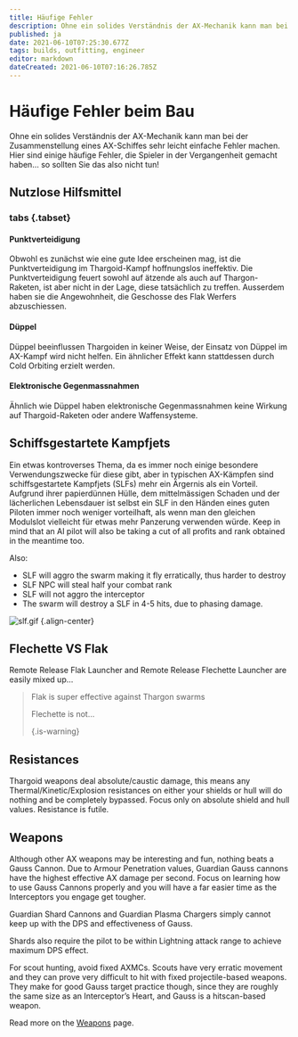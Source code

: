 ```yaml
---
title: Häufige Fehler
description: Ohne ein solides Verständnis der AX-Mechanik kann man bei der Zusammenstellung eines AX-Schiffes sehr leicht einfache Fehler machen.
published: ja
date: 2021-06-10T07:25:30.677Z
tags: builds, outfitting, engineer
editor: markdown
dateCreated: 2021-06-10T07:16:26.785Z
---
```


# Häufige Fehler beim Bau
Ohne ein solides Verständnis der AX-Mechanik kann man bei der Zusammenstellung eines AX-Schiffes sehr leicht einfache Fehler machen. Hier sind einige häufige Fehler, die Spieler in der Vergangenheit gemacht haben... so sollten Sie das also nicht tun!

## Nutzlose Hilfsmittel
### tabs {.tabset}
#### Punktverteidigung
Obwohl es zunächst wie eine gute Idee erscheinen mag, ist die Punktverteidigung im Thargoid-Kampf hoffnungslos ineffektiv. Die Punktverteidigung feuert sowohl auf ätzende als auch auf Thargon-Raketen, ist aber nicht in der Lage, diese tatsächlich zu treffen. Ausserdem haben sie die Angewohnheit, die Geschosse des Flak Werfers abzuschiessen.

#### Düppel
Düppel beeinflussen Thargoiden in keiner Weise, der Einsatz von Düppel im AX-Kampf wird nicht helfen. Ein ähnlicher Effekt kann stattdessen durch Cold Orbiting erzielt werden.

#### Elektronische Gegenmassnahmen
Ähnlich wie Düppel haben elektronische Gegenmassnahmen keine Wirkung auf Thargoid-Raketen oder andere Waffensysteme.

## Schiffsgestartete Kampfjets
Ein etwas kontroverses Thema, da es immer noch einige besondere Verwendungszwecke für diese gibt, aber in typischen AX-Kämpfen sind schiffsgestartete Kampfjets (SLFs) mehr ein Ärgernis als ein Vorteil. Aufgrund ihrer papierdünnen Hülle, dem mittelmässigen Schaden und der lächerlichen Lebensdauer ist selbst ein SLF in den Händen eines guten Piloten immer noch weniger vorteilhaft, als wenn man den gleichen Modulslot vielleicht für etwas mehr Panzerung verwenden würde. Keep in mind that an AI pilot will also be taking a cut of all profits and rank obtained in the meantime too.

Also:
- SLF will aggro the swarm making it fly erratically, thus harder to destroy
- SLF NPC will steal half your combat rank
- SLF will not aggro the interceptor
- The swarm will destroy a SLF in 4-5 hits, due to phasing damage.

![slf.gif](/img/slf.gif) {.align-center}

## Flechette VS Flak
Remote Release Flak Launcher and Remote Release Flechette Launcher are easily mixed up…

> Flak is super effective against Thargon swarms
> 
> Flechette is not… 
> 
> {.is-warning}


## Resistances
Thargoid weapons deal absolute/caustic damage, this means any Thermal/Kinetic/Explosion resistances on either your shields or hull will do nothing and be completely bypassed. Focus only on absolute shield and hull values. Resistance is futile.

## Weapons
Although other AX weapons may be interesting and fun, nothing beats a Gauss Cannon. Due to Armour Penetration values, Guardian Gauss cannons have the highest effective AX damage per second. Focus on learning how to use Gauss Cannons properly and you will have a far easier time as the Interceptors you engage get tougher.

Guardian Shard Cannons and Guardian Plasma Chargers simply cannot keep up with the DPS and effectiveness of Gauss.

Shards also require the pilot to be within Lightning attack range to achieve maximum DPS effect.

For scout hunting, avoid fixed AXMCs. Scouts have very erratic movement and they can prove very difficult to hit with fixed projectile-based weapons. They make for good Gauss target practice though, since they are roughly the same size as an Interceptor’s Heart, and Gauss is a hitscan-based weapon.

Read more on the [Weapons](/en/weapons) page.